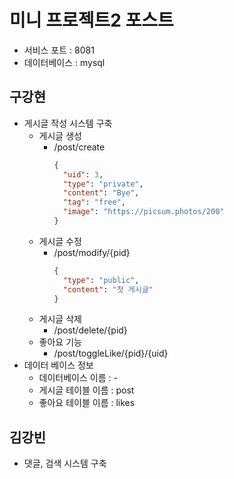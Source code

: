 # 미니 프로젝트2 포스트
- 서비스 포트 : 8081
- 데이터베이스 : mysql

## 구강현
- 게시글 작성 시스템 구축
  - 게시글 생성
    - /post/create
      ``` JSON
      {
        "uid": 3,
        "type": "private",
        "content": "Bye",
        "tag": "free",
        "image": "https://picsum.photos/200​"
      }
      ```
  - 게시글 수정
    - /post/modify/{pid}
      ``` JSON
      {
        "type": "public",
        "content": "첫 게시글"
      }
      ```  
  - 게시글 삭제
    - /post/delete/{pid}
  - 좋아요 기능
    - /post/toggleLike/{pid}/{uid}
- 데이터 베이스 정보
  - 데이터베이스 이름 : -
  - 게시글 테이블 이름 : post
  - 좋아요 테이블 이름 : likes

## 김강빈
- 댓글, 검색 시스템 구축
